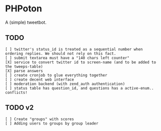 PHPoton
=======
A (simple) tweetbot.


TODO
-----------

    [ ] twitter's status_id is treated as a sequential number when ordering replies. We should not rely on this fact.
    [ ] submit textarea must have a "140 chars left counter"
    [X] service to convert twitter id to screen-name (and to be added to the tweeps-table)
    [X] parse answers
    [ ] create cronjob to glue everything together
    [ ] create decent web interface
    [ ] moderation backend (with zend_auth authentication)
    [ ] status table has question_id, and questions has a active-enum.. conflicts!

TODO v2
------------
    [ ] Create "groups" with scores
    [ ] Adding users to groups by group leader
